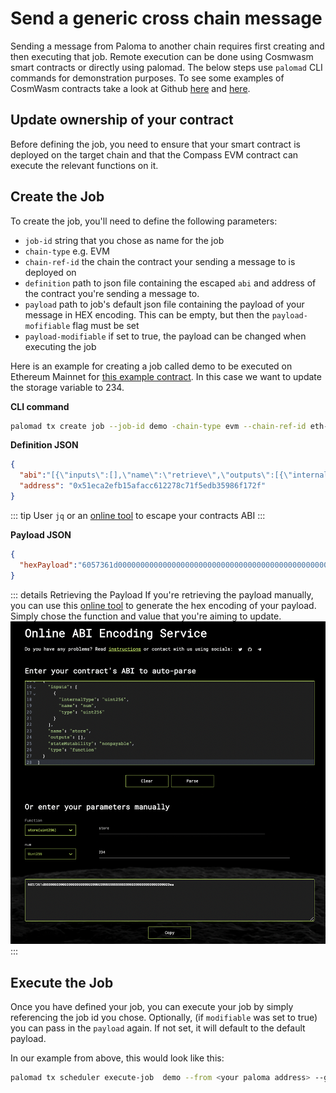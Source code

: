# Send a generic cross chain message
Sending a message from Paloma to another chain requires first creating and then executing that job. Remote execution can be done using Cosmwasm smart contracts or directly using palomad. The below steps use `palomad` CLI commands for demonstration purposes. To see some examples of CosmWasm contracts take a look at Github [here](https://github.com/palomachain/cross-chain-amm-cosmwasm/blob/main/src/contract.rs) and [here](https://github.com/palomachain/paloma-rs/tree/main/egg).

## Update ownership of your contract
Before defining the job, you need to ensure that your smart contract is deployed on the target chain and that the Compass EVM contract can execute the relevant functions on it.


## Create the Job

To create the job, you'll need to define the following parameters: 
- `job-id` string that you chose as name for the job
- `chain-type` e.g. EVM
- `chain-ref-id` the chain the contract your sending a message to is deployed on
- `definition` path to json file containing the escaped `abi` and address of the contract you're sending a message to.
- `payload` path to job's default json file containing the payload of your message in HEX encoding. This can be empty, but then the `payload-mofifiable` flag must be set
- `payload-modifiable` if set to true, the payload can be changed when executing the job


Here is an example for creating a job called demo to be executed on Ethereum Mainnet for [this example contract](https://etherscan.io/address/0x51eca2efb15afacc612278c71f5edb35986f172f). In this case we want to update the storage variable to 234.

**CLI command**
```sh
palomad tx create job --job-id demo -chain-type evm --chain-ref-id eth-main --definition /tmp/def.json --payload /tmp/payload.json --payload-modifiable=true --from <your paloma address> --gas auto --fees 300ugrain --b block
```

**Definition JSON**
```json
{
  "abi":"[{\"inputs\":[],\"name\":\"retrieve\",\"outputs\":[{\"internalType\":\"uint256\",\"name\":\"\",\"type\":\"uint256\"}],\"stateMutability\":\"view\",\"type\":\"function\"},{\"inputs\":[{\"internalType\":\"uint256\",\"name\":\"num\",\"type\":\"uint256\"}],\"name\":\"store\",\"outputs\":[],\"stateMutability\":\"nonpayable\",\"type\":\"function\"}]",
  "address": "0x51eca2efb15afacc612278c71f5edb35986f172f"
}
```
::: tip
User `jq` or an [online tool](https://www.freeformatter.com/json-escape.html) to escape your contracts ABI
:::


**Payload JSON**
```json
{
  "hexPayload":"6057361d00000000000000000000000000000000000000000000000000000000000000ea"
}
```
::: details Retrieving the Payload
If you're retrieving the payload manually, you can use this [online tool](https://abi.hashex.org/) to generate the hex encoding of your payload. Simply chose the function and value that you're aiming to update. 
<img src="../../images/hex_payload.png">
:::

## Execute the Job
Once you have defined your job, you can execute your job by simply referencing the job id you chose. Optionally, (if `modifiable` was set to true) you can pass in the `payload` again. If not set, it will default to the default payload.

In our example from above, this would look like this:

```sh 
palomad tx scheduler execute-job  demo --from <your paloma address> --gas auto --fees 300ugrain --b block
```

